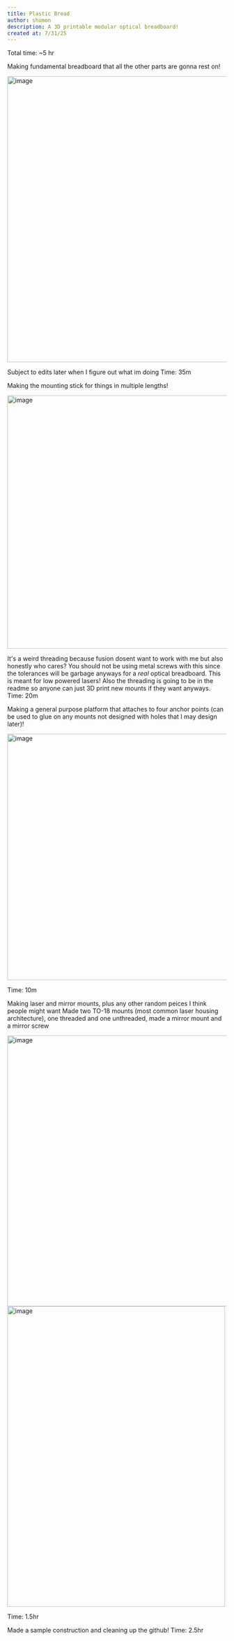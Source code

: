 ```yaml
---
title: Plastic Bread
author: shumon
description: A 3D printable modular optical breadboard! 
created at: 7/31/25
---
```


Total time: ~5 hr

Making fundamental breadboard that all the other parts are gonna rest on! 

<img width="748" height="656" alt="image" src="https://github.com/user-attachments/assets/392b0e1a-f3b0-4eee-9dbf-659399404b56" />

Subject to edits later when I figure out what im doing
Time: 35m


Making the mounting stick for things in multiple lengths! 

<img width="612" height="581" alt="image" src="https://github.com/user-attachments/assets/d668a92c-9260-421d-a1b9-db2a5f3d926c" />

It's a weird threading because fusion dosent want to work with me but also honestly who cares? You should not be using metal screws with this since the tolerances will be garbage anyways for a *real* optical breadboard. This is meant for low powered lasers! Also the threading is going to be in the readme so anyone can just 3D print new mounts if they want anyways. 
Time: 20m


Making a general purpose platform that attaches to four anchor points (can be used to glue on any mounts not designed with holes that I may design later)!

<img width="616" height="565" alt="image" src="https://github.com/user-attachments/assets/80b17556-8e19-4fdc-8f93-4fd105220bbb" />

Time: 10m


Making laser and mirror mounts, plus any other random peices I think people might want
Made two TO-18 mounts (most common laser housing architecture), one threaded and one unthreaded, made a mirror mount and a mirror screw

<img width="849" height="621" alt="image" src="https://github.com/user-attachments/assets/a83e9412-07f1-499a-9144-e3b3c61e09af" />
<img width="500" height="689" alt="image" src="https://github.com/user-attachments/assets/b988b144-9588-41e1-86f9-e4eb6ca7748f" />

Time: 1.5hr


Made a sample construction and cleaning up the github!
Time: 2.5hr
